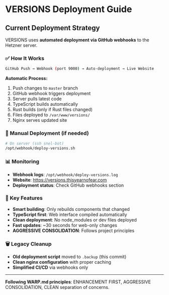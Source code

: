 # VERSIONS Deployment Guide

## Current Deployment Strategy

VERSIONS uses **automated deployment via GitHub webhooks** to the Hetzner server.

### ✅ How It Works

```bash
GitHub Push → Webhook (port 9000) → Auto-deployment → Live Website
```

**Automatic Process:**
1. Push changes to `master` branch
2. GitHub webhook triggers deployment
3. Server pulls latest code
4. TypeScript builds automatically
5. Rust builds (only if Rust files changed)
6. Files deployed to `/var/www/versions/`
7. Nginx serves updated site

### 🚀 Manual Deployment (if needed)

```bash
# On server (ssh snel-bot)
/opt/webhook/deploy-versions.sh
```

### 📊 Monitoring

- **Webhook logs**: `/opt/webhook/deploy-versions.log`
- **Website**: https://versions.thisyearnofear.com
- **Deployment status**: Check GitHub webhooks section

### 🎯 Key Features

- **Smart building**: Only rebuilds components that changed
- **TypeScript first**: Web interface compiled automatically 
- **Clean deployment**: No node_modules or dev files deployed
- **Fast updates**: ~30 seconds for web-only changes
- **AGGRESSIVE CONSOLIDATION**: Follows project principles

### 🗑️ Legacy Cleanup

- **Old deployment script** moved to `.backup` (this commit)
- **Clean nginx configuration** with proper caching
- **Simplified CI/CD** via webhooks only

---

**Following WARP.md principles**: ENHANCEMENT FIRST, AGGRESSIVE CONSOLIDATION, CLEAN separation of concerns.